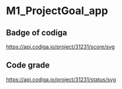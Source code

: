 # M1_ProjectGoal_app

## Badge of codiga
  https://api.codiga.io/project/31231/score/svg
  
## Code grade
  https://api.codiga.io/project/31231/status/svg
  
